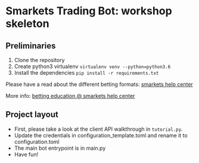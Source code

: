# Smarkets Trading Bot: workshop skeleton

## Preliminaries
1. Clone the repository
2. Create python3 virtualenv
```virtualenv venv --python=python3.6```
3. Install the dependencies
```pip install -r requirements.txt```

Please have a read about the different betting formats:
[smarkets help center](https://help.smarkets.com/hc/en-gb/articles/214071849-What-are-the-different-betting-odds-formats)

More info:
[betting education @ smarkets help center](https://help.smarkets.com/hc/en-gb/categories/201728845-Betting-education)

## Project layout

* First, please take a look at the client API walkthrough in `tutorial.py`.
* Update the credentials in configuration_template.toml and rename it to configuration.toml
* The main bot entrypoint is in main.py
* Have fun!
